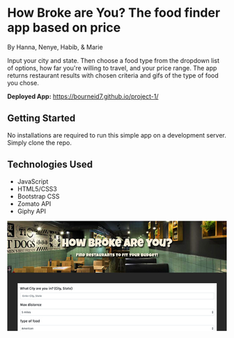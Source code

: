 # How Broke are You? The food finder app based on price
By Hanna, Nenye, Habib, &amp; Marie

Input your city and state. Then choose a food type from the dropdown list of options, how far you're willing to travel, and your price range. The app returns restaurant results with chosen criteria and gifs of the type of food you chose.

**Deployed App:** https://bourneid7.github.io/project-1/

## Getting Started
No installations are required to run this simple app on a development server. Simply clone the repo.

## Technologies Used
* JavaScript
* HTML5/CSS3
* Bootstrap CSS
* Zomato API
* Giphy API

<img src="assets/images/restaurant-screenshot_600x300.jpg" alt="Restaurant Finder" />

